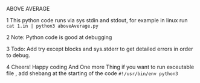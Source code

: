 ABOVE AVERAGE 

1 This python code runs via sys stdin and stdout, for example in linux 
run `cat 1.in | python3 aboveAverage.py`

2 Note: Python code is good at debugging

3 Todo: Add try except blocks and sys.stderr to get detailed errors in order to debug.

4 Cheers! Happy coding 
  And One more Thing if you want to run exceutable file , add shebang at the starting of the code `#!/usr/bin/env python3`  
